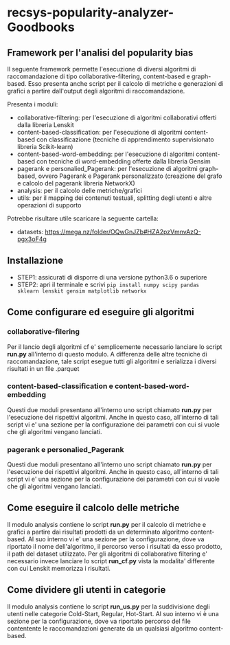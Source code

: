 # recsys-popularity-analyzer-Goodbooks
## Framework per l'analisi del popularity bias
Il seguente framework permette l'esecuzione di diversi algoritmi di raccomandazione di tipo collaborative-filtering,
content-based e graph-based. Esso presenta anche script per il calcolo di metriche e generazioni di grafici a partire dall'output 
degli algoritmi di raccomandazione.

Presenta i moduli:

* collaborative-filtering: per l'esecuzione di algoritmi collaborativi offerti dalla libreria Lenskit 
* content-based-classification: per l'esecuzione di algoritmi content-based con classificazione (tecniche di apprendimento supervisionato libreria Scikit-learn)
* content-based-word-embedding: per l'esecuzione di algoritmi content-based con tecniche di word-embedding offerte dalla libreria Gensim
* pagerank e personalied_Pagerank: per l'esecuzione di algoritmi graph-based, ovvero Pagerank e Pagerank personalizzato (creazione del grafo e calcolo del pagerank libreria NetworkX)
* analysis: per il calcolo delle metriche/grafici 
* utils: per il mapping dei contenuti testuali, splitting degli utenti e altre operazioni di supporto

Potrebbe risultare utile scaricare la seguente cartella:
* datasets: https://mega.nz/folder/OQwGnJZb#HZA2pzVmnvAzQ-pgx3oF4g

## Installazione
* STEP1: assicurati di disporre di una versione python3.6 o superiore
* STEP2: apri il terminale e scrivi ```pip install numpy scipy pandas sklearn lenskit gensim matplotlib networkx```


## Come configurare ed eseguire gli algoritmi

### collaborative-filering
Per il lancio degli algoritmi cf e' semplicemente necessario lanciare lo script **run.py** all'interno di questo modulo. A differenza delle altre tecniche di raccomandazione, tale script esegue tutti gli algoritmi e serializza i diversi risultati in un file .parquet 



### content-based-classification e content-based-word-embedding
Questi due moduli presentano all'interno uno script chiamato **run.py** per l'esecuzione dei rispettivi algoritmi. Anche in questo caso, all'interno di tali script vi e' una sezione per la configurazione dei parametri con cui si vuole che gli algoritmi vengano lanciati.



### pagerank e personalied_Pagerank
Questi due moduli presentano all'interno uno script chiamato **run.py** per l'esecuzione dei rispettivi algoritmi. Anche in questo caso, all'interno di tali script vi e' una sezione per la configurazione dei parametri con cui si vuole che gli algoritmi vengano lanciati.



## Come eseguire il calcolo delle metriche
Il modulo analysis contiene lo script **run.py** per il calcolo di metriche e grafici a partire dai risultati prodotti da un determinato algoritmo content-based. Al suo interno vi e' una sezione per la configurazione, dove va riportato il nome dell'algoritmo, il percorso verso i risultati da esso prodotto, il path del dataset utilizzato. Per gli algoritmi di collaborative filtering e' necessario invece lanciare lo script **run_cf.py** vista la modalita' differente con cui Lenskit memorizza i risultati. 

## Come dividere gli utenti in categorie
Il modulo analysis contiene lo script **run_us.py** per la suddivisione degli utenti nelle categorie Cold-Start, Regular, Hot-Start. Al suo interno vi è una sezione per la configurazione, dove va riportato percorso del file contentente le raccomandazioni generate da un qualsiasi algoritmo content-based. 
